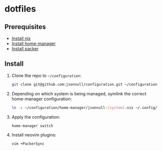 # dotfiles

## Prerequisites

 - [Install nix](https://nixos.org/download.html)
 - [Install home-manager](https://nix-community.github.io/home-manager/index.html#ch-installation)
 - [Install packer](https://github.com/wbthomason/packer.nvim#quickstart)

## Install

1. Clone the repo to `~/configuration`:
   
   ```sh
   git clone git@github.com:jsonnull/configuration.git ~/configuration
   ```

2. Depending on which system is being managed, symlink the correct home-manager configuration:
  
   ```sh
   ln -s ~/configuration/home-manager/jsonnull-[system].nix ~/.config/nixpkgs/home.nix
   ```

3. Apply the configuration:
   
   ```sh
   home-manager switch
   ```

3. Install neovim plugins:
   
   ```sh
   vim +PackerSync
   ```
